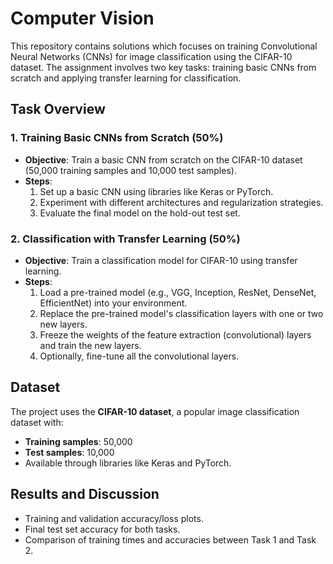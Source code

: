 # Computer Vision

This repository contains solutions which focuses on training Convolutional Neural Networks (CNNs) for image classification using the CIFAR-10 dataset. The assignment involves two key tasks: training basic CNNs from scratch and applying transfer learning for classification.

## Task Overview

### 1. Training Basic CNNs from Scratch (50%)

- **Objective**: Train a basic CNN from scratch on the CIFAR-10 dataset (50,000 training samples and 10,000 test samples).
- **Steps**:
  1. Set up a basic CNN using libraries like Keras or PyTorch.
  2. Experiment with different architectures and regularization strategies.
  3. Evaluate the final model on the hold-out test set.

### 2. Classification with Transfer Learning (50%)

- **Objective**: Train a classification model for CIFAR-10 using transfer learning.
- **Steps**:
  1. Load a pre-trained model (e.g., VGG, Inception, ResNet, DenseNet, EfficientNet) into your environment.
  2. Replace the pre-trained model's classification layers with one or two new layers.
  3. Freeze the weights of the feature extraction (convolutional) layers and train the new layers.
  4. Optionally, fine-tune all the convolutional layers.

## Dataset

The project uses the **CIFAR-10 dataset**, a popular image classification dataset with:
- **Training samples**: 50,000
- **Test samples**: 10,000
- Available through libraries like Keras and PyTorch.

## Results and Discussion

- Training and validation accuracy/loss plots.
- Final test set accuracy for both tasks.
- Comparison of training times and accuracies between Task 1 and Task 2.

